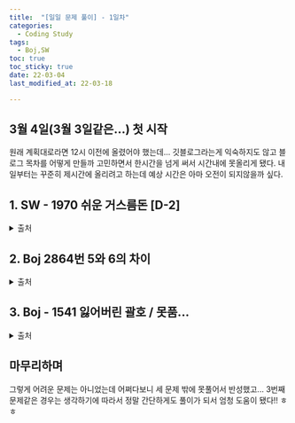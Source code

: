 ```yaml
---
title:  "[일일 문제 풀이] - 1일차"
categories:
  - Coding Study
tags:
  - Boj,SW
toc: true
toc_sticky: true 
date: 22-03-04
last_modified_at: 22-03-18

---
```

## 3월 4일(3월 3일같은...) 첫 시작
원래 계획대로라면 12시 이전에 올렸어야 했는데... 깃블로그라는게 익숙하지도 않고 블로그 목차를 어떻게 만들까 고민하면서 한시간을 넘게 써서 시간내에 못올리게 됐다.
내일부터는 꾸준히 제시간에 올리려고 하는데 예상 시간은 아마 오전이 되지않을까 싶다.

## 1. SW - 1970 쉬운 거스름돈 [D-2]
<details>
<summary>출처</summary>
<div markdown="1">       

https://swexpertacademy.com/main/code/problem/problemDetail.do?problemLevel=2&contestProbId=AV5PsIl6AXIDFAUq&categoryId=AV5PsIl6AXIDFAUq&categoryType=CODE&problemTitle=&orderBy=FIRST_REG_DATETIME&selectCodeLang=PYTHON&select-1=2&pageSize=10&pageIndex=2


</div>
</details>

<script src="https://gist.github.com/youngchurl/b444412bed6835ee9b781eced42ba95e.js"></script>

## 2. Boj 2864번 5와 6의 차이

<details>
<summary>출처</summary>
<div markdown="1">       

https://www.acmicpc.net/problem/2864

</div>
</details>

<script src="https://gist.github.com/youngchurl/f8a63f34365005ac211e3c1aea6dd9c1.js"></script>

## 3. Boj - 1541 잃어버린 괄호 / 못품...

<details>
<summary>출처</summary>
<div markdown="1">       

https://www.acmicpc.net/problem/1541

</div>
</details>

<script src="https://gist.github.com/youngchurl/29ea6808f0fcedc5a70df53b8e7dc24f.js"></script>

## 마무리하며
그렇게 어려운 문제는 아니었는데 어쩌다보니 세 문제 밖에 못풀어서 반성했고... 3번째 문제같은 경우는 생각하기에 따라서 정말 간단하게도 풀이가 되서
엄청 도움이 됐다!! ㅎㅎ 
